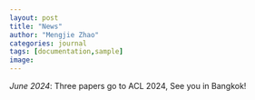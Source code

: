 ```yaml
---
layout: post
title: "News"
author: "Mengjie Zhao"
categories: journal
tags: [documentation,sample]
image: 
---
```


*June 2024*: Three papers go to ACL 2024, See you in Bangkok! <br>


